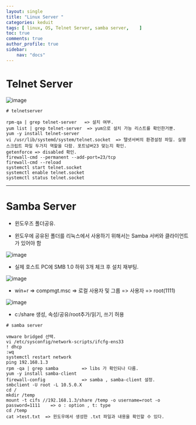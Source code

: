 ```yaml
---
layout: single
title: "Linux Server "
categories: keduit
tags: [ linux, OS, Telnet Server, samba server,    ]
toc: true 
comments: true
author_profile: true
sidebar:
    nav: "docs"
---
```


# Telnet Server

![image](https://user-images.githubusercontent.com/128279031/229986264-b747a5fc-425c-4c15-bdca-10e5995d687f.png)

```
# telnetserver

rpm-qa | grep telnet-server   => 설치 여부.
yum list | grep telnet-server  => yum으로 설치 가능 리스트를 확인한거뿐.
yum -y install telnet-server
vi /usr/lib/systemd/system/telnet.socket  => 텔넷서버의 환경설정 파일. 실행 스크립트 파일 두가지 역할을 다함. 포트넘버23 맞는지 확인.
getenforce => disabled 확인.
firewall-cmd --permanent --add-port=23/tcp
firewall-cmd --reload
systemctl start telnet.socket
systemctl enable telnet.socket
systemctl status telnet.socket
```

---

# Samba Server

* 윈도우즈 폴더공유.

* 윈도우에 공유된 폴더를 리눅스에서 사용하기 위해서는 Samba 서버와 클라이언트가 있어야 함


![image](https://user-images.githubusercontent.com/128279031/229990152-9f5fed6d-2b30-4a9e-b535-3fcc48ca2a54.png)

* 실제 호스트 PC에 SMB 1.0 하위 3개 체크 후 설치 재부팅.

![image](https://user-images.githubusercontent.com/128279031/229990268-c6d68457-8213-4c7c-89d6-ae0b25407a82.png)

* win+r => compmgt.msc => 로컬 사용자 및 그룹 => 사용자 => root(1111)

![image](https://user-images.githubusercontent.com/128279031/229990964-4fa398ba-7ee0-436f-89a0-4dc9dba53c83.png)

* c:/share 생성, 속성/공유/root추가/읽기, 쓰기 허용

```
# samba server

vmware bridged 선택.
vi /etc/sysconfig/network-scripts/ifcfg-ens33
! dhcp
:wq
systemctl restart network
ping 192.168.1.3
rpm -qa | grep samba         => libs 가 확인되나 다름.
yum -y install samba-client
firewall-config              => samba , samba-client 설정.
smbclient -U root -L 10.5.0.X
cd /
mkdir /temp
mount -t cifs //192.168.1.3/share /temp -o username=root -o password=1111    => o : option , t: type
cd /temp
cat >test.txt  => 윈도우에서 생성한 .txt 파일과 내용을 확인할 수 있다.
```